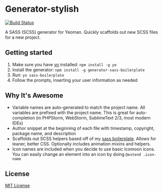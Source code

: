 # Generator-stylish
[![Build Status](https://secure.travis-ci.org/srsgores/generator-sass-boilerplate.png?branch=master)](https://travis-ci.org/srsgores/generator-sass-boilerplate)

A SASS (SCSS) generator for Yeoman.  Quickly scaffolds out new SCSS files for a new project.

## Getting started
1. Make sure you have [yo](https://github.com/yeoman/yo) installed: `npm install -g yo`
2. Install the generator: `npm install -g generator-sass-boilerplate`
3. Run: `yo sass-boilerplate`
4. Follow the prompts, inserting your user information as needed

## Why It's Awesome
* Variable names are auto-generated to match the project name.  All variables are prefixed with the project name.
This is great for auto-completion (in PHPStorm, WebStorm, SublimeText 2/3, most modern IDEs)
* Author snippet at the beginning of each file with timestamp, copyright, package name,
and description
* Scaffolds out SCSS helpers based off of my [sass boilerplate](https://github.com/srsgores/sass-boilerplate).
Allows for leaner, better CSS.  Optionally includes animation mixins and helpers.
* Icon names are included when you decide to use basic Icomoon icons.  You can easily change an element into an icon
by doing ``@extend .icon-name``

## License
[MIT License](http://en.wikipedia.org/wiki/MIT_License)
